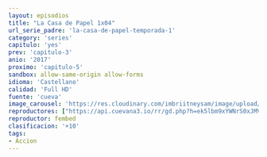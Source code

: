 ```yaml
---
layout: episodios
title: "La Casa de Papel 1x04"
url_serie_padre: 'la-casa-de-papel-temporada-1'
category: 'series'
capitulo: 'yes'
prev: 'capitulo-3'
anio: '2017'
proximo: 'capitulo-5'
sandbox: allow-same-origin allow-forms
idioma: 'Castellano'
calidad: 'Full HD'
fuente: 'cueva'
image_carousel: 'https://res.cloudinary.com/imbriitneysam/image/upload/v1546638640/casa-papel-1-poster-min.jpg'
reproductores: ["https://api.cuevana3.io/rr/gd.php?h=ek5lbm9xYWNrS0xJMVp5b21KREk0dFBLbjVkaHhkRGdrOG1jbnBpUnhhS1Z2S3Q3ZExQYndzcXdkcVdrbHJUa3lNcWpnSjJvejdXVm1KaG9mcHFpcGJPU3FadVkyUT09"]
reproductor: fembed
clasificacion: '+10'
tags:
- Accion
---
```












